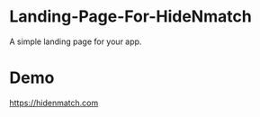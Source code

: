 # Landing-Page-For-HideNmatch
 A simple landing page for your app.

# Demo
 https://hidenmatch.com
 
